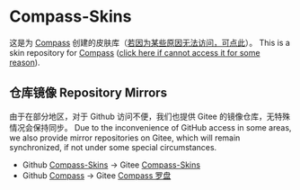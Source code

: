 # Compass-Skins

这是为 [Compass](https://github.com/yueyinqiu/Compass) 创建的皮肤库（[若因为某些原因无法访问，可点此](#仓库镜像-repository-mirrors)）。 This is a skin repository for [Compass](https://github.com/yueyinqiu/Compass) \([click here if cannot access it for some reason](#仓库镜像-repository-mirrors)\).

## 仓库镜像 Repository Mirrors

由于在部分地区，对于 Github 访问不便，我们也提供 Gitee 的镜像仓库，无特殊情况会保持同步。 Due to the inconvenience of GitHub access in some areas, we also provide mirror repositories on Gitee, which will remain synchronized, if not under some special circumstances.

- Github [Compass-Skins](https://github.com/yueyinqiu/Compass-Skins.git) -> Gitee [Compass-Skins](https://gitee.com/yueyinqiu5990/Compass-Skins.git)
- Github [Compass](https://github.com/yueyinqiu/Compass.git) -> Gitee [Compass 罗盘](https://gitee.com/yueyinqiu5990/Compass.git)